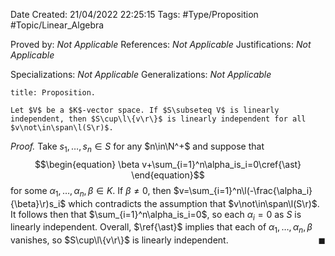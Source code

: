 <div class="topSpace"></div>

Date Created: 21/04/2022 22:25:15
Tags: #Type/Proposition #Topic/Linear_Algebra

Proved by: _Not Applicable_
References: _Not Applicable_
Justifications: _Not Applicable_

Specializations: _Not Applicable_
Generalizations: _Not Applicable_

``` ad-Proposition
title: Proposition.

Let $V$ be a $K$-vector space. If $S\subseteq V$ is linearly independent, then $S\cup\l\{v\r\}$ is linearly independent for all $v\not\in\span\l(S\r)$.

```

<i>Proof.</i> Take $s_1,\dots,s_n\in S$ for any $n\in\N^+$ and suppose that
$$\begin{equation}
    \beta v+\sum_{i=1}^n\alpha_is_i=0\cref{\ast}
\end{equation}$$
for some $\alpha_1,\dots,\alpha_n,\beta\in K$. If $\beta\neq0$, then $v=\sum_{i=1}^n\l(-\frac{\alpha_i}{\beta}\r)s_i$ which contradicts the assumption that $v\not\in\span\l(S\r)$. It follows then that $\sum_{i=1}^n\alpha_is_i=0$, so each $\alpha_i=0$ as $S$ is linearly independent. Overall, $\ref{\ast}$ implies that each of $\alpha_1,\dots,\alpha_n,\beta$ vanishes, so $S\cup\l\{v\r\}$ is linearly independent.<span style="float:right;">$\blacksquare$</span>
